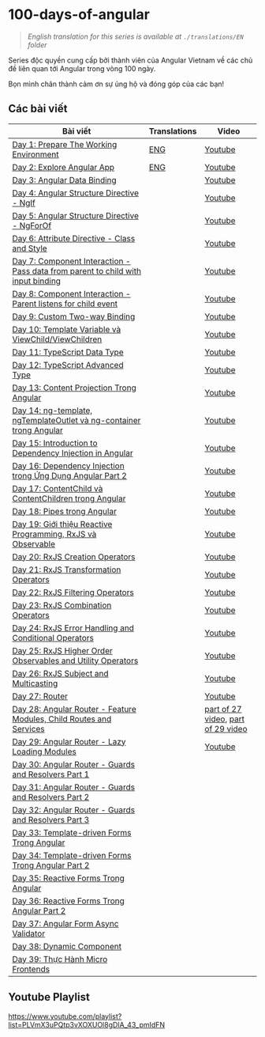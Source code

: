 # 100-days-of-angular

> *English translation for this series is available at `./translations/EN` folder*

Series độc quyền cung cấp bởi thành viên của Angular Vietnam về các chủ đề liên quan tới Angular trong vòng 100 ngày.

Bọn mình chân thành cảm ơn sự ủng hộ và đóng góp của các bạn!

## Các bài viết

| Bài viết                                                                                 | Translations                                        | Video                                                                  |
| ---------------------------------------------------------------------------------------- |-----------------------------------------------------| ---------------------------------------------------------------------- |
| [Day 1: Prepare The Working Environment][day1]                                           | [ENG][day1-eng]                                     | [Youtube][day1-video]                                                  |
| [Day 2: Explore Angular App][day2]                                                       | [ENG][day2-eng]                                     | [Youtube][day2-video]                                                  |
| [Day 3: Angular Data Binding][day3]                                                      |                                                     | [Youtube][day3-video]                                                  |
| [Day 4: Angular Structure Directive - NgIf][day4]                                        |                                                     | [Youtube][day4-video]                                                  |
| [Day 5: Angular Structure Directive - NgForOf][day5]                                     |                                                     | [Youtube][day5-video]                                                  |
| [Day 6: Attribute Directive - Class and Style][day6]                                     |                                                     | [Youtube][day6-video]                                                  |
| [Day 7: Component Interaction - Pass data from parent to child with input binding][day7] |                                                     | [Youtube][day7-video]                                                  |
| [Day 8: Component Interaction - Parent listens for child event][day8]                    |                                                     | [Youtube][day8-video]                                                  |
| [Day 9: Custom Two-way Binding][day9]                                                    |                                                     | [Youtube][day9-video]                                                  |
| [Day 10: Template Variable và ViewChild/ViewChildren][day10]                             |                                                     | [Youtube][day10-video]                                                 |
| [Day 11: TypeScript Data Type][day11]                                                    |                                                     | [Youtube][day11-video]                                                 |
| [Day 12: TypeScript Advanced Type][day12]                                                |                                                     | [Youtube][day12-video]                                                 |
| [Day 13: Content Projection Trong Angular][day13]                                        |                                                     | [Youtube][day13-video]                                                 |
| [Day 14: ng-template, ngTemplateOutlet và ng-container trong Angular][day14]             |                                                     | [Youtube][day14-video]                                                 |
| [Day 15: Introduction to Dependency Injection in Angular][day15]                         |                                                     | [Youtube][day15-video]                                                 |
| [Day 16: Dependency Injection trong Ứng Dụng Angular Part 2][day16]                      |                                                     | [Youtube][day16-video]                                                 |
| [Day 17: ContentChild và ContentChildren trong Angular][day17]                           |                                                     | [Youtube][day17-video]                                                 |
| [Day 18: Pipes trong Angular][day18]                                                     |                                                     | [Youtube][day18-video]                                                 |
| [Day 19: Giới thiệu Reactive Programming, RxJS và Observable][day19]                     |                                                     | [Youtube][day19-video]                                                 |
| [Day 20: RxJS Creation Operators][day20]                                                 |                                                     | [Youtube][day20-video]                                                 |
| [Day 21: RxJS Transformation Operators][day21]                                           |                                                     | [Youtube][day21-video]                                                 |
| [Day 22: RxJS Filtering Operators][day22]                                                |                                                     | [Youtube][day22-video]                                                 |
| [Day 23: RxJS Combination Operators][day23]                                              |                                                     | [Youtube][day23-video]                                                 |
| [Day 24: RxJS Error Handling and Conditional Operators][day24]                           |                                                     | [Youtube][day24-video]                                                 |
| [Day 25: RxJS Higher Order Observables and Utility Operators][day25]                     |                                                     | [Youtube][day25-video]                                                 |
| [Day 26: RxJS Subject and Multicasting][day26]                                           |                                                     | [Youtube][day26-video]                                                 |
| [Day 27: Router][day27]                                                                  |                                                     | [Youtube][day27-28-video]                                              |
| [Day 28: Angular Router - Feature Modules, Child Routes and Services][day28]             |                                                     | [part of 27 video][day27-28-video], [part of 29 video][day28-29-video] |
| [Day 29: Angular Router - Lazy Loading Modules][day29]                                   |                                                     | [Youtube][day28-29-video]                                              |
| [Day 30: Angular Router - Guards and Resolvers Part 1][day30]                            |                                                     |                                                                        |
| [Day 31: Angular Router - Guards and Resolvers Part 2][day31]                            |                                                     |                                                                        |
| [Day 32: Angular Router - Guards and Resolvers Part 3][day32]                            |                                                     |                                                                        |
| [Day 33: Template-driven Forms Trong Angular][day33]                                     |                                                     |                                                                        |
| [Day 34: Template-driven Forms Trong Angular Part 2][day34]                              |                                                     |                                                                        |
| [Day 35: Reactive Forms Trong Angular][day35]                                            |                                                     |                                                                        |
| [Day 36: Reactive Forms Trong Angular Part 2][day36]                                     |                                                     |                                                                        |
| [Day 37: Angular Form Async Validator][day37]                                            |                                                     |                                                                        |
| [Day 38: Dynamic Component][day38]                                                       |                                                     |                                                                        |
| [Day 39: Thực Hành Micro Frontends][day39]                                               |                                                     |                                                                        |
 
## Youtube Playlist

https://www.youtube.com/playlist?list=PLVmX3uPQtp3vXOXUOl8gDIA_43_pmIdFN

[day1]: Day001-Installation.md
[day1-eng]: ./translations/EN/Day001-Installation.md
[day2]: Day002-AngularApp.md
[day2-eng]: ./translations/EN/Day002-AngularApp.md  
[day3]: Day003-DataBinding.md
[day4]: Day004-Structure-Directive-If-Else.md
[day5]: Day005-Structure-Directive-NgFor.md
[day6]: Day006-Attribute-Directive-Class-Style.md
[day7]: Day007-Component-Interaction-01.md
[day8]: Day008-Component-Interaction-02.md
[day9]: Day009-two-way-binding.md
[day10]: Day010-template-variable-viewchild-viewchildren.md
[day11]: Day011-typescript-data-type.md
[day12]: Day012-typescript-advanced-type.md
[day13]: Day013-content-projection-in-angular.md
[day14]: Day014-ng-template-ng-template-outlet-ng-container.md
[day15]: Day015-introduction-dependency-injection-in-angular.md
[day16]: Day016-dependency-injection-in-angular-part-2.md
[day17]: Day017-contentchild-contentchildren.md
[day18]: Day018-pipes.md
[day19]: Day019-intro-rxjs-observable.md
[day20]: Day020-rxjs-creation.md
[day21]: Day021-rxjs-transformation.md
[day22]: Day022-rxjs-filtering.md
[day23]: Day023-rxjs-combination.md
[day24]: Day024-rxjs-error-handling-conditional.md
[day25]: Day025-rxjs-hoo-utility.md
[day26]: Day026-rxjs-subject-multicast.md
[day27]: Day027-router.md
[day28]: Day028-router-feature-child-services.md
[day29]: Day029-router-lazy-load.md
[day30]: Day030-router-guards-resolvers.md
[day31]: Day031-router-guards-resolvers-2.md
[day32]: Day032-router-guards-resolvers-3.md
[day33]: Day033-template-driven-forms.md
[day34]: Day034-template-driven-forms-2.md
[day35]: Day035-reactive-forms.md
[day36]: Day036-reactive-forms-2.md
[day37]: Day037-form-async-validator.md
[day38]: Day038-dynamic-component.md
[day39]: Day039-micro-frontends.md
[day1-video]: https://youtu.be/NS6P1fpU77o
[day2-video]: https://youtu.be/jgFw8tAgKNs
[day3-video]: https://youtu.be/WrMywdbnQfk
[day4-video]: https://youtu.be/Yujs6hi-l4w
[day5-video]: https://youtu.be/q7CQPEPSkD0
[day6-video]: https://youtu.be/Zh36WRD3MMQ
[day7-video]: https://youtu.be/uTd2W4NQkgs
[day8-video]: https://youtu.be/XFN75RZzMJY
[day9-video]: https://youtu.be/U8UCOKInmu8
[day10-video]: https://youtu.be/Wd_644YBQUM
[day11-video]: https://youtu.be/ozHjDLuusVU
[day12-video]: https://youtu.be/4tcajihANZQ
[day13-video]: https://youtu.be/-vN52YVbcgk
[day14-video]: https://youtu.be/3JM8pDR-MaU
[day15-video]: https://youtu.be/_JnUGhVhq_o
[day16-video]: https://youtu.be/hTsn6L8vcVg
[day17-video]: https://youtu.be/m3ZgeVGLZag
[day18-video]: https://youtu.be/4BJ2Vk67f6A
[day19-video]: https://youtu.be/lRfyUh4ex38
[day20-video]: https://youtu.be/OWvK8ZB_Wrc
[day21-video]: https://youtu.be/AG97A7_NCLE
[day22-video]: https://youtu.be/KEBpdRL11Nw
[day23-video]: https://youtu.be/qChj6nScvl0
[day24-video]: https://youtu.be/UnfiFpY5VtQ
[day25-video]: https://youtu.be/5SD2YIxMBBM
[day26-video]: https://youtu.be/8nWosjgcI5k
[day27-28-video]: https://youtu.be/mw4a9S5k8yU
[day28-29-video]: https://youtu.be/D0Tv5BaNTa8
